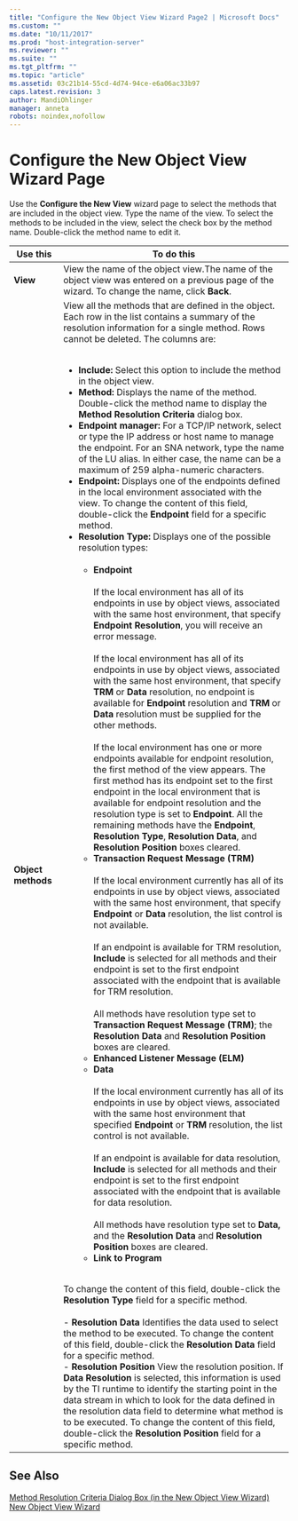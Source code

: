 ```yaml
---
title: "Configure the New Object View Wizard Page2 | Microsoft Docs"
ms.custom: ""
ms.date: "10/11/2017"
ms.prod: "host-integration-server"
ms.reviewer: ""
ms.suite: ""
ms.tgt_pltfrm: ""
ms.topic: "article"
ms.assetid: 03c21b14-55cd-4d74-94ce-e6a06ac33b97
caps.latest.revision: 3
author: MandiOhlinger
manager: anneta
robots: noindex,nofollow
---
```

# Configure the New Object View Wizard Page
Use the **Configure the New View** wizard page to select the methods that are included in the object view. Type the name of the view. To select the methods to be included in the view, select the check box by the method name. Double-click the method name to edit it.  
  
|Use this|To do this|  
|--------------|----------------|  
|**View**|View the name of the object view.The name of the object view was entered on a previous page of the wizard. To change the name, click **Back**.|  
|**Object methods**|View all the methods that are defined in the object. Each row in the list contains a summary of the resolution information for a single method. Rows cannot be deleted. The columns are:<br /><br /> <ul><li>**Include:** Select this option to include the method in the object view.</li><li>**Method:** Displays the name of the method. Double-click the method name to display the **Method Resolution Criteria** dialog box.</li><li>**Endpoint manager:** For a TCP/IP network, select or type the IP address or host name to manage the endpoint. For an SNA network, type the name of the LU alias. In either case, the name can be a maximum of 259 alpha-numeric characters.</li><li>**Endpoint:** Displays one of the endpoints defined in the local environment associated with the view. To change the content of this field, double-click the **Endpoint** field for a specific method.</li><li>**Resolution Type:** Displays one of the possible resolution types:<br /><br /> <ul><li>**Endpoint**<br /><br />         If the local environment has all of its endpoints in use by object views, associated with the same host environment, that specify **Endpoint Resolution**, you will receive an error message.<br /><br />         If the local environment has all of its endpoints in use by object views, associated with the same host environment, that specify **TRM** or **Data** resolution, no endpoint is available for **Endpoint** resolution and **TRM** or **Data** resolution must be supplied for the other methods.<br /><br />         If the local environment has one or more endpoints available for endpoint resolution, the first method of the view appears. The first method has its endpoint set to the first endpoint in the local environment that is available for endpoint resolution and the resolution type is set to **Endpoint**. All the remaining methods have the **Endpoint**, **Resolution Type**, **Resolution Data**, and **Resolution Position** boxes cleared.</li><li>**Transaction Request Message (TRM)**<br /><br />         If the local environment currently has all of its endpoints in use by object views, associated with the same host environment, that specify **Endpoint** or **Data** resolution, the list control is not available.<br /><br />         If an endpoint is available for TRM resolution, **Include** is selected for all methods and their endpoint is set to the first endpoint associated with the endpoint that is available for TRM resolution.<br /><br />         All methods have resolution type set to **Transaction Request Message (TRM)**; the **Resolution Data** and **Resolution Position** boxes are cleared.</li><li>**Enhanced Listener Message (ELM)**</li><li>**Data**<br /><br />         If the local environment currently has all of its endpoints in use by object views, associated with the same host environment that specified **Endpoint** or **TRM** resolution, the list control is not available.<br /><br />         If an endpoint is available for data resolution, **Include** is selected for all methods and their endpoint is set to the first endpoint associated with the endpoint that is available for data resolution.<br /><br />         All methods have resolution type set to **Data,** and the **Resolution Data** and **Resolution Position** boxes are cleared.</li><li>**Link to Program**</li></ul></li></ul><br /> To change the content of this field, double-click the **Resolution Type** field for a specific method.<br /><br /> -   **Resolution Data** Identifies the data used to select the method to be executed. To change the content of this field, double-click the **Resolution Data** field for a specific method.<br />-   **Resolution Position** View the resolution position. If **Data Resolution** is selected, this information is used by the TI runtime to identify the starting point in the data stream in which to look for the data defined in the resolution data field to determine what method is to be executed. To change the content of this field, double-click the **Resolution Position** field for a specific method.|  
  
## See Also  
 [Method Resolution Criteria Dialog Box (in the New Object View Wizard)](../core/method-resolution-criteria-dialog-box-in-the-new-object-view-wizard.md)   
 [New Object View Wizard](../core/new-object-view-wizard.md)
